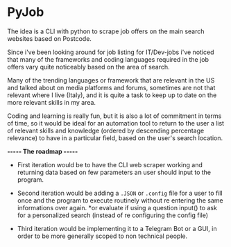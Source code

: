 # PyJob

The idea is a CLI with python to scrape job offers on the main search websites based on Postcode.

Since i've been looking around for job listing for IT/Dev-jobs i've noticed that many of the frameworks and coding languages required in the job offers vary quite noticeably based on the area of search.

Many of the trending languages or framework that are relevant in the US and talked about on media platforms and forums, sometimes are not that relevant where I live (Italy), and it is quite a task to keep up to date on the more relevant skills in my area.

Coding and learning is really fun, but it is also a lot of commitment in terms of time, so it would be ideal for an automation tool to return to the user a list of relevant skills and knowledge (ordered by descending percentage relevance) to have in a particular field, based on the user's search location.

**----- The roadmap -----**

* First iteration would be to have the CLI web scraper working and returning data based on few parameters an user should input to the program.

* Second iteration would be adding a `.JSON` or `.config` file for a user to fill once and the program to execute routinely without re entering the same informations over again.
    *or evaluate if using a question input() to ask for a personalized search (instead of re configuring the config file)


* Third iteration would be implementing it to a Telegram Bot or a GUI, in order to be more generally scoped to non technical people.
